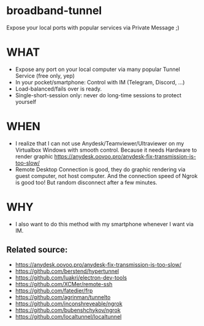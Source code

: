 # broadband-tunnel
 Expose your local ports with popular services via Private Message ;)

# WHAT
- Expose any port on your local computer via many popular Tunnel Service (free only, yep)
- In your pocket/smartphone: Control with IM (Telegram, Discord, ...)
- Load-balanced/fails over is ready.
- Single-short-session only: never do long-time sessions to protect yourself

# WHEN
- I realize that I can not use Anydesk/Teamviewer/Ultraviewer on my Virtualbox Windows with smooth control. Because it needs Hardware to render graphic
https://anydesk.oovoo.pro/anydesk-fix-transmission-is-too-slow/
- Remote Desktop Connection is good, they do graphic rendering via guest computer, not host computer. And the connection speed of Ngrok is good too! But random disconnect after a few minutes.

# WHY
- I also want to do this method with my smartphone whenever I want via IM.


## Related source:
- https://anydesk.oovoo.pro/anydesk-fix-transmission-is-too-slow/
- https://github.com/berstend/hypertunnel
- https://github.com/luakri/electron-dev-tools
- https://github.com/XCMer/remote-ssh
- https://github.com/fatedier/frp
- https://github.com/agrinman/tunnelto
- https://github.com/inconshreveable/ngrok
- https://github.com/bubenshchykov/ngrok
- https://github.com/localtunnel/localtunnel
